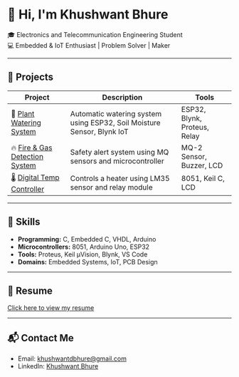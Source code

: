 # 👋 Hi, I'm Khushwant Bhure

🎓 Electronics and Telecommunication Engineering Student  
💻 Embedded & IoT Enthusiast | Problem Solver | Maker

---

## 🚀 Projects

| Project | Description | Tools |
|--------|-------------|-------|
| 🌱 [Plant Watering System](https://github.com/khushwantb11/plant-watering-system) | Automatic watering system using ESP32, Soil Moisture Sensor, Blynk IoT | ESP32, Blynk, Proteus, Relay |
| 🔥 [Fire & Gas Detection System](#) | Safety alert system using MQ sensors and microcontroller | MQ-2 Sensor, Buzzer, LCD |
| 🌡️ [Digital Temp Controller](#) | Controls a heater using LM35 sensor and relay module | 8051, Keil C, LCD |

---

## 🧠 Skills

- **Programming:** C, Embedded C, VHDL, Arduino
- **Microcontrollers:** 8051, Arduino Uno, ESP32
- **Tools:** Proteus, Keil µVision, Blynk, VS Code
- **Domains:** Embedded Systems, IoT, PCB Design

---

## 📜 Resume
[Click here to view my resume](https://drive.google.com/file/d/1yF9_S-vXVR7YR7wXLkYn-3ZfKUdyTDXM/view?usp=drive_link)

---

## 📬 Contact Me
- Email: khushwantdbhure@gmail.com  
- LinkedIn: [Khushwant Bhure](https://in.linkedin.com/in/khushwant-bhure)



